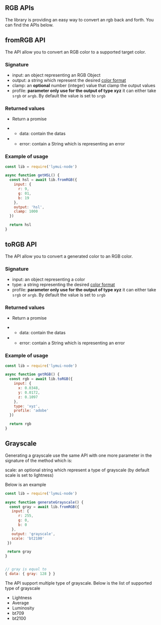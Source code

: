 ## RGB APIs

The library is providing an easy way to convert an rgb back and forth. You can find the APIs below.

## fromRGB API

The API allow you to convert an RGB color to a supported target color.

### Signature

- input: an object representing an RGB Object
- output: a string which represent the desired [color format](../index.md)
- clamp: an **optional** number (integer) value that clamp the output values
- profile: **parameter only use for the output of type xyz** it can either take ```srgb``` or ```argb```. By default the value is set to ```srgb```

### Returned values

- Return a promise
* * data: contain the datas
* * error: contain a String which is representing an error

### Example of usage

```js
const lib = require('lymui-node')

async function getHSL() {
  const hsl = await lib.fromRGB({
    input: {
      r: 9,
      g: 01,
      b: 19
    },
    output: 'hsl',
    clamp: 1000
  })

  return hsl
}
```

## toRGB API

The API allow you to convert a generated color to an RGB color.

### Signature

- input: an object representing a color
- type: a string representing the desired [color format](../index.md)
- profile: **parameter only use for the output of type xyz** it can either take ```srgb``` or ```argb```. By default the value is set to ```srgb```

### Returned values

- Return a promise
* * data: contain the datas
* * error: contain a String which is representing an error

### Example of usage

```js
const lib = require('lymui-node')

async function getRGB() {
  const rgb = await lib.toRGB({
    input: {
      x: 0.0348,
      y: 0.0172,
      z: 0.1097
    },
    type: 'xyz',
    profile: 'adobe'
  })

  return rgb
}
```

## Grayscale

Generating a grayscale use the same API with one more parameter in the signature of the method which is:

scale: an optional string which represent a type of grayscale (by default scale is set to lightness)

Below is an example

```js
const lib = require('lymui-node')

async function generateGrayscale() {
  const gray = await lib.fromRGB({
   input: {
      r: 255,
      g: 0,
      b: 0
   },
   output: 'grayscale',
   scale: 'bt2100'
 })

 return gray
}


// gray is equal to
{ data: { gray: 128 } }
```

The API support multiple type of grayscale. Below is the list of supported type of grayscale

- Lightness
- Average
- Luminosity
- bt709
- bt2100